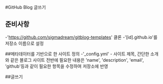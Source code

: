 #GitHub Blog 글쓰기

## 준비사항
-'https://github.com/sigmadream/gitblog-templates' 클론
    -'[id].github.io'를 저장소 이름으로 설정

##메타데이터를 기반으로 한 사이트 정의
-'_config.yml'
    - 사이트 제목, 간단한 소개와 같은 블로그 사이트 전반에 필요한 내용은
    'name', 'description', 'email', 'github'등과 같이 필요한 항목을 수정하여 저장소에 반영

##글쓰기